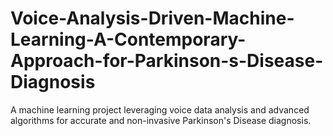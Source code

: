 # Voice-Analysis-Driven-Machine-Learning-A-Contemporary-Approach-for-Parkinson-s-Disease-Diagnosis
A machine learning project leveraging voice data analysis and advanced algorithms for accurate and non-invasive Parkinson's Disease diagnosis.

